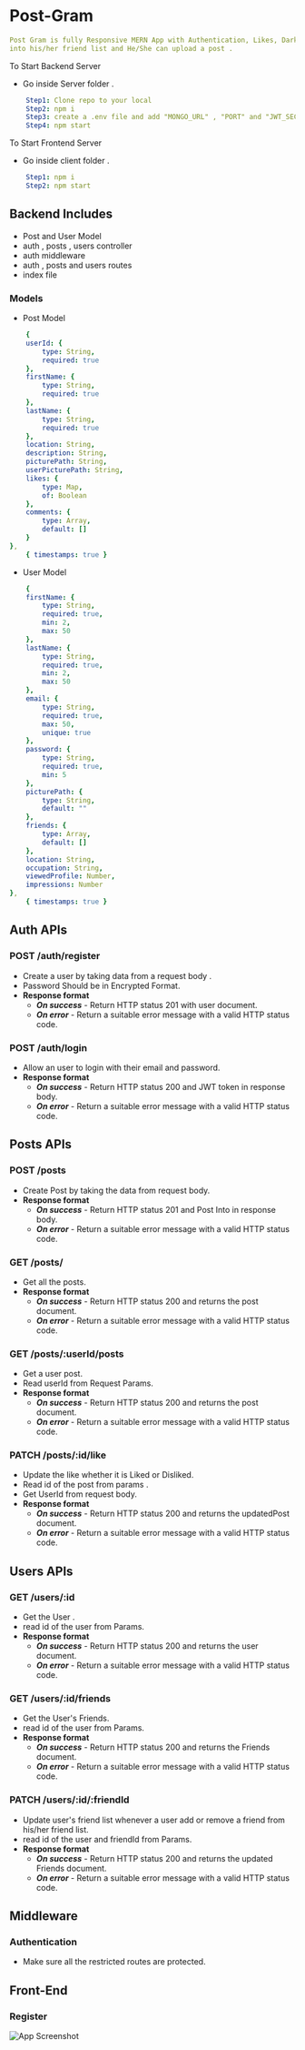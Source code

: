 # Post-Gram

```yaml
Post Gram is fully Responsive MERN App with Authentication, Likes, Dark Mode, A user can add/remove a friend 
into his/her friend list and He/She can upload a post .
```
To Start Backend Server
- Go inside Server folder .
```yaml
    Step1: Clone repo to your local
    Step2: npm i 
    Step3: create a .env file and add "MONGO_URL" , "PORT" and "JWT_SECRET"
    Step4: npm start
```
To Start Frontend Server
- Go inside client folder .
```yaml
    Step1: npm i 
    Step2: npm start
```
## Backend Includes
- Post and User Model
- auth , posts , users controller
- auth middleware
- auth , posts and users routes
- index file

### Models
- Post Model
```yaml
    {
    userId: {
        type: String,
        required: true
    },
    firstName: {
        type: String,
        required: true
    },
    lastName: {
        type: String,
        required: true
    },
    location: String,
    description: String,
    picturePath: String,
    userPicturePath: String,
    likes: {
        type: Map,
        of: Boolean
    },
    comments: {
        type: Array,
        default: []
    }
},
    { timestamps: true }
```
- User Model
```yaml
    {
    firstName: {
        type: String,
        required: true,
        min: 2,
        max: 50
    },
    lastName: {
        type: String,
        required: true,
        min: 2,
        max: 50
    },
    email: {
        type: String,
        required: true,
        max: 50,
        unique: true
    },
    password: {
        type: String,
        required: true,
        min: 5
    },
    picturePath: {
        type: String,
        default: ""
    },
    friends: {
        type: Array,
        default: []
    },
    location: String,
    occupation: String,
    viewedProfile: Number,
    impressions: Number
},
    { timestamps: true }
```
## Auth APIs
### POST /auth/register
- Create a user by taking data from a request body .
- Password Should be in Encrypted Format.
- __Response format__
  - _**On success**_ - Return HTTP status 201 with user document.
  - _**On error**_ - Return a suitable error message with a valid HTTP status code.

### POST /auth/login
- Allow an user to login with their email and password.
- __Response format__
    - _**On success**_ - Return HTTP status 200 and JWT token in response body.
    - _**On error**_ - Return a suitable error message with a valid HTTP status code.

## Posts APIs
### POST /posts
- Create Post by taking the data from request body.
- __Response format__
    - _**On success**_ - Return HTTP status 201 and Post Into in response body.
    - _**On error**_ - Return a suitable error message with a valid HTTP status code.

### GET /posts/
- Get all the posts.
- __Response format__
  - _**On success**_ - Return HTTP status 200 and returns the post document.
  - _**On error**_ - Return a suitable error message with a valid HTTP status code.

### GET /posts/:userId/posts
- Get a user post.
- Read userId from Request Params.
- __Response format__
  - _**On success**_ - Return HTTP status 200 and returns the post document.
  - _**On error**_ - Return a suitable error message with a valid HTTP status code.

### PATCH /posts/:id/like
- Update the like whether it is Liked or Disliked.
- Read id of the post from params . 
- Get UserId from request body.
- __Response format__
  - _**On success**_ - Return HTTP status 200 and returns the updatedPost document.
  - _**On error**_ - Return a suitable error message with a valid HTTP status code.

## Users APIs
### GET /users/:id
- Get the User .
- read id of the user from Params.
- __Response format__
  - _**On success**_ - Return HTTP status 200 and returns the user document.
  - _**On error**_ - Return a suitable error message with a valid HTTP status code.

### GET /users/:id/friends
- Get the User's Friends.
- read id of the user from Params.
- __Response format__
  - _**On success**_ - Return HTTP status 200 and returns the Friends document.
  - _**On error**_ - Return a suitable error message with a valid HTTP status code.

### PATCH /users/:id/:friendId
- Update user's friend list whenever a user add or remove a friend from his/her friend list.
- read id of the user and friendId from Params.
- __Response format__
  - _**On success**_ - Return HTTP status 200 and returns the updated Friends document.
  - _**On error**_ - Return a suitable error message with a valid HTTP status code.

## Middleware
### Authentication
- Make sure all the restricted routes are protected.

## Front-End
### Register
![App Screenshot](https://github.com/Tapaswee2001Samantaray/PostGram/blob/main/ScreenShots/Register.png?raw=true)